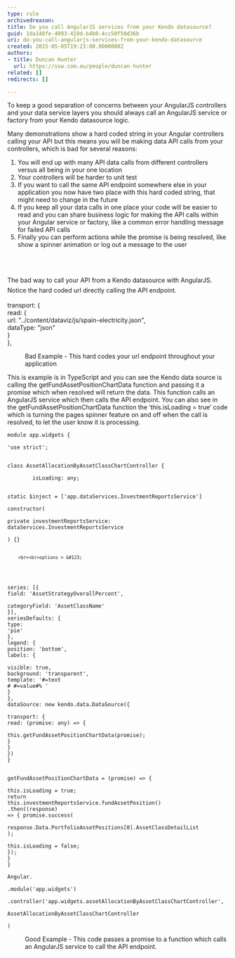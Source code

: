 ```yaml
---
type: rule
archivedreason: 
title: Do you call AngularJS services from your Kendo datasource?
guid: 1da148fe-4093-419d-b4b0-4cc50f50d36b
uri: do-you-call-angularjs-services-from-your-kendo-datasource
created: 2015-05-05T19:23:00.0000000Z
authors:
- title: Duncan Hunter
  url: https://ssw.com.au/people/duncan-hunter
related: []
redirects: []

---
```



<p class="p1"></p><p class="p1">To keep a good separation of concerns between your AngularJS controllers and your data service layers you should always call an AngularJS service or factory from your Kendo datasource logic.</p><p class="p1">Many demonstrations show a hard coded string in your Angular controllers calling your API but this means you will be making data API calls from your controllers, which is bad for several reasons&#58;</p><ol class="ol1"><li class="li1">You will end up with many API data calls from different controllers versus all being in your one location</li><li class="li1">Your controllers will be harder to unit test</li><li class="li1">If you want to call the same API endpoint somewhere else in your application you now have two place with this hard coded string, that might need to change in the future</li><li class="li1">If you keep all your data calls in one place your code will be easier to read and you can share business logic for making the API calls within your Angular service or factory, like a common error handling message for failed API calls</li><li class="li1">Finally you can perform actions while the promise is being resolved, like show a spinner animation or log out a message to the user</li></ol>
<br><excerpt class='endintro'></excerpt><br>
<p>​<span style="line-height&#58;1.6;">The bad way to call your API from a Kendo datasource with AngularJS. Notice the hard coded url directly calling the API endpoint.</span></p><p class="ssw15-rteElement-CodeArea">transport&#58; &#123; 
   <br>read&#58; &#123; 
   <br>url&#58; &quot;../content/dataviz/js/spain-electricity.json&quot;, 
   <br>dataType&#58; &quot;json&quot; 
   <br>&#125; 
   <br>&#125;, </p><dd class="ssw15-rteElement-FigureBad">Bad Example -​&#160;This hard codes your url endpoint throughout your application&#160;​​<br></dd><p class="p6"> 
   <span class="s1">This is example is in TypeScript and you can see the Kendo data source is calling the </span>getFundAssetPositionChartData function and passing it a promise which when resolved will return the data. This function calls an AngularJS service which then calls the API endpoint. You can also see in the getFundAssetPositionChartData function the ‘this.isLoading = true’ code which is turning the pages spinner feature on and off when the call is resolved, to let the user know it is processing.​</p><p class="ssw15-rteElement-CodeArea">
<code>module app.widgets &#123;
<br>'use strict';
<br><br>class AssetAllocationByAssetClassChartController &#123;
<br>        isLoading&#58; any;
<br><br>static $inject = ['app.dataServices.InvestmentReportsService']
<br>constructor(
<br>private investmentReportsService&#58; <br>dataServices.InvestmentReportsService
<br>) &#123;&#125;

        <br><br>options = &#123;
<br>series&#58; [&#123;
<br>field&#58; 'AssetStrategyOverallPercent',
<br>                categoryField&#58; 'AssetClassName'
<br>&#125;],
<br>seriesDefaults&#58; &#123;
<br>type&#58; 'pie'
<br>&#125;,
<br>legend&#58; &#123;
<br>position&#58; 'bottom',
<br>labels&#58; &#123;
<br>visible&#58; true,
<br>background&#58; 'transparent',
<br>template&#58; '#=text #  #=value#% '
<br>&#125;<br>&#125;,
<br>dataSource&#58; new kendo.data.DataSource(&#123;
<br>transport&#58; &#123;
<br>read&#58; (promise&#58; any) =&gt; &#123;
                        <br>this.getFundAssetPositionChartData(promise);
<br>&#125;
<br>&#125;<br>&#125;)
<br>&#125;
<br><br>getFundAssetPositionChartData = (promise) =&gt; &#123;
<br>this.isLoading = true;
<br>return this.investmentReportsService.fundAssetPosition()
<br>.then((response) =&gt; &#123; promise.success(
  <br>response.Data.PortfolioAssetPositions[0].AssetClassDetailList
<br>);
<br>this.isLoading = false;
<br>&#125;);
<br>&#125;
<br>&#125;
<br><br>Angular.
<br>.module('app.widgets')
 <br>.controller('app.widgets.assetAllocationByAssetClassChartController',
 <br>AssetAllocationByAssetClassChartController <br>)</code></p><dd class="ssw15-rteElement-FigureGood">Good Example -&#160;This code passes a promise to a function which calls an AngularJS service to call the API endpoint.​</dd>


